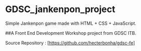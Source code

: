 # GDSC_jankenpon_project
Simple Jankenpon game made with HTML + CSS + JavaScript.

##A Front End Development Workshop project from GDSC ITB. 

Source Repository : [https://github.com/hecterbonha/gdsc-fe]
